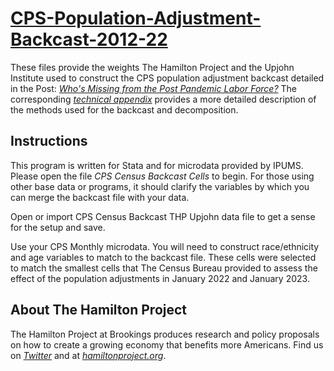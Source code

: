 # [**CPS-Population-Adjustment-Backcast-2012-22**](https://www.hamiltonproject.org/blog/whos_missing_from_the_post_pandemic_labor_force)

These files provide the weights The Hamilton Project and the Upjohn Institute used to construct the CPS population adjustment backcast detailed in the Post: [*Who's Missing from the Post Pandemic Labor Force?*](https://www.hamiltonproject.org/blog/whos_missing_from_the_post_pandemic_labor_force) The corresponding [*technical appendix*](https://www.hamiltonproject.org/assets/files/20230404_THP_TechnicalAppendix_LaborMarket.pdf) provides a more detailed description of the methods used for the backcast and decomposition.



## Instructions

This program is written for Stata and for microdata provided by IPUMS. Please open the file *CPS Census Backcast Cells* to begin. For those using other base data or programs, it should clarify the variables by which you can merge the backcast file with your data.

Open or import CPS Census Backcast THP Upjohn data file to get a sense for the setup and save.

Use your CPS Monthly microdata. You will need to construct race/ethnicity and age variables to match to the backcast file. These cells were selected to match the smallest cells that The Census Bureau provided to assess the effect of the population adjustments in January 2022 and January 2023.


## About The Hamilton Project

The Hamilton Project at Brookings produces research and policy proposals on how to create a growing economy that benefits more Americans. Find us on [*Twitter*](https://twitter.com/hamiltonproj) and at [*hamiltonproject.org*](hamiltonproject.org).


